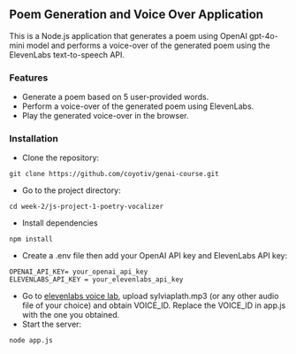 ## Poem Generation and Voice Over Application

This is a Node.js application that generates a poem using OpenAI gpt-4o-mini model and performs a voice-over of the generated poem using the ElevenLabs text-to-speech API.

### Features

- Generate a poem based on 5 user-provided words.
- Perform a voice-over of the generated poem using ElevenLabs.
- Play the generated voice-over in the browser.

### Installation

- Clone the repository:

```
git clone https://github.com/coyotiv/genai-course.git

```

- Go to the project directory:

```
cd week-2/js-project-1-poetry-vocalizer
```

- Install dependencies

```
npm install
```

- Create a .env file then add your OpenAI API key and ElevenLabs API key:

```
OPENAI_API_KEY= your_openai_api_key
ELEVENLABS_API_KEY = your_elevenlabs_api_key
```

- Go to [elevenlabs voice lab](https://elevenlabs.io/app/voice-lab), upload sylviaplath.mp3 (or any other audio file of your choice) and obtain VOICE_ID. Replace the VOICE_ID in app.js with the one you obtained.
- Start the server:

```
node app.js
```
